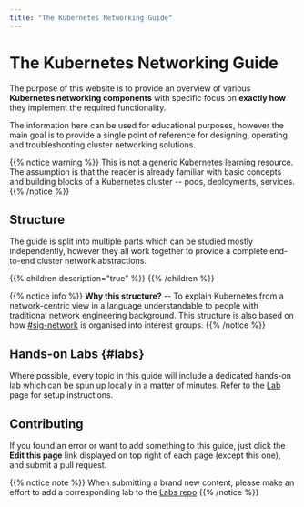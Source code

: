 ```yaml
---
title: "The Kubernetes Networking Guide"
---
```


# The Kubernetes Networking Guide

The purpose of this website is to provide an overview of various **Kubernetes networking components** with specific focus on **exactly how** they implement the required functionality. 

The information here can be used for educational purposes, however the main goal is to provide a single point of reference for designing, operating and troubleshooting cluster networking solutions.

{{% notice warning %}}
This is not a generic Kubernetes learning resource. The assumption is that the reader is already familiar with basic concepts and building blocks of a Kubernetes cluster -- pods, deployments, services. 
{{% /notice %}}



## Structure

The guide is split into multiple parts which can be studied mostly independently, however they all work together to provide a complete end-to-end cluster network abstractions.

{{% children description="true" %}}
{{% /children  %}}

{{% notice info %}}
**Why this structure?** -- To explain Kubernetes from a network-centric view in a language understandable to people with traditional network engineering background. This structure is also based on how [#sig-network](https://github.com/kubernetes/community/tree/master/sig-network) is organised into interest groups.
{{% /notice %}}


## Hands-on Labs {#labs}

Where possible, every topic in this guide will include a dedicated hands-on lab which can be spun up locally in a matter of minutes. Refer to the [Lab](lab/) page for setup instructions.



## Contributing
If you found an error or want to add something to this guide, just click the **Edit this page** link displayed on top right of each page (except this one), and submit a pull request.

{{% notice note %}}
When submitting a brand new content, please make an effort to add a corresponding lab to the [Labs repo](https://github.com/networkop/k8s-guide-labs)
{{% /notice %}}


